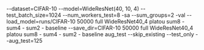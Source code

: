 --dataset=CIFAR-10 --model=WideResNet(40, 10, 4) --test_batch_size=1024 --num_workers_test=8 -sa --sum_groups=2 -val --load_model=runs/CIFAR-10 50000 full WideResNet40_4 platou sum8 - sum4 - sum2 - baseline --save_dir=CIFAR-10 50000 full WideResNet40_4 platou sum8 - sum4 - sum2 - baseline aug_test --skip_existing --test_only --aug_test=125
